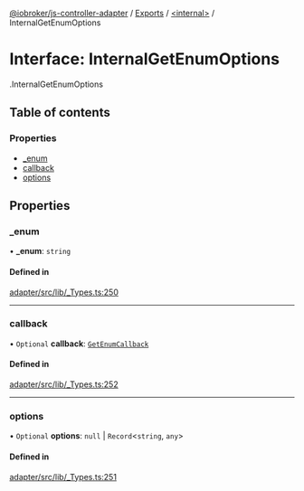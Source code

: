 [@iobroker/js-controller-adapter](../README.md) / [Exports](../modules.md) / [<internal\>](../modules/internal_.md) / InternalGetEnumOptions

# Interface: InternalGetEnumOptions

[<internal>](../modules/internal_.md).InternalGetEnumOptions

## Table of contents

### Properties

- [\_enum](internal_.InternalGetEnumOptions.md#_enum)
- [callback](internal_.InternalGetEnumOptions.md#callback)
- [options](internal_.InternalGetEnumOptions.md#options)

## Properties

### \_enum

• **\_enum**: `string`

#### Defined in

[adapter/src/lib/_Types.ts:250](https://github.com/ioBroker/ioBroker.js-controller/blob/08bb2650/packages/adapter/src/lib/_Types.ts#L250)

___

### callback

• `Optional` **callback**: [`GetEnumCallback`](../modules/internal_.md#getenumcallback)

#### Defined in

[adapter/src/lib/_Types.ts:252](https://github.com/ioBroker/ioBroker.js-controller/blob/08bb2650/packages/adapter/src/lib/_Types.ts#L252)

___

### options

• `Optional` **options**: ``null`` \| `Record`<`string`, `any`\>

#### Defined in

[adapter/src/lib/_Types.ts:251](https://github.com/ioBroker/ioBroker.js-controller/blob/08bb2650/packages/adapter/src/lib/_Types.ts#L251)
